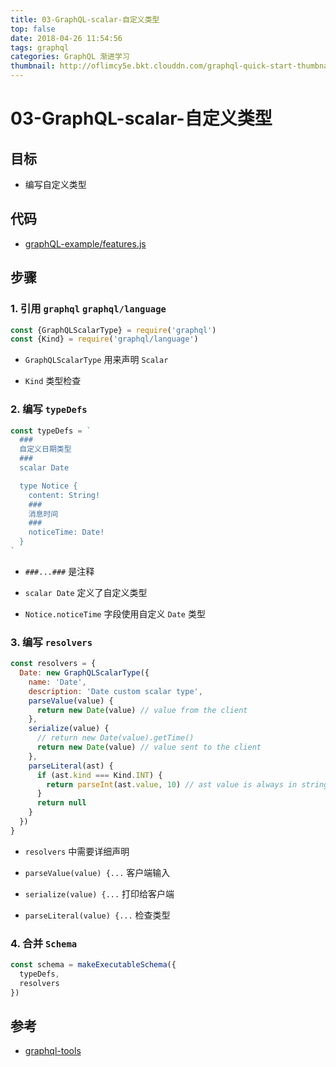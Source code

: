 ```yaml
---
title: 03-GraphQL-scalar-自定义类型
top: false
date: 2018-04-26 11:54:56
tags: graphql
categories: GraphQL 渐进学习
thumbnail: http://oflimcy5e.bkt.clouddn.com/graphql-quick-start-thumbnail.png?imageView2/2/w/800
---
```


# 03-GraphQL-scalar-自定义类型

## 目标

* 编写自定义类型

## 代码

* [graphQL-example/features.js](https://github.com/ducafecat/graphQL-example/blob/master/src/features.js)

## 步骤

### 1. 引用 `graphql` `graphql/language`

```js
const {GraphQLScalarType} = require('graphql')
const {Kind} = require('graphql/language')
```

* `GraphQLScalarType` 用来声明  `Scalar`

* `Kind` 类型检查

### 2. 编写 `typeDefs`

```js
const typeDefs = `
  ###
  自定义日期类型
  ###
  scalar Date

  type Notice {
    content: String!
    ###
    消息时间
    ###
    noticeTime: Date!
  }
`
```

* `###...###` 是注释

* `scalar Date` 定义了自定义类型

* `Notice.noticeTime` 字段使用自定义 `Date` 类型

### 3. 编写 `resolvers`

```js
const resolvers = {
  Date: new GraphQLScalarType({
    name: 'Date',
    description: 'Date custom scalar type',
    parseValue(value) {
      return new Date(value) // value from the client
    },
    serialize(value) {
      // return new Date(value).getTime()
      return new Date(value) // value sent to the client
    },
    parseLiteral(ast) {
      if (ast.kind === Kind.INT) {
        return parseInt(ast.value, 10) // ast value is always in string format
      }
      return null
    }
  })
}
```

* `resolvers` 中需要详细声明

* `parseValue(value) {...` 客户端输入

* `serialize(value) {...` 打印给客户端

* `parseLiteral(value) {...` 检查类型

### 4. 合并 `Schema`

```js
const schema = makeExecutableSchema({
  typeDefs,
  resolvers
})
```

## 参考

* [graphql-tools](https://www.apollographql.com/docs/graphql-tools)
